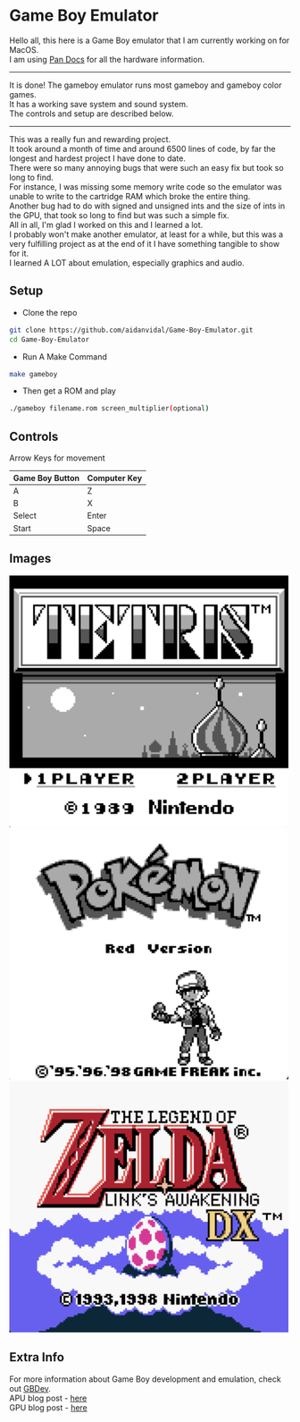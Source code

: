 # Game Boy Emulator
Hello all, this here is a Game Boy emulator that I am currently working on for MacOS.  
I am using [Pan Docs](https://gbdev.io/pandocs/Memory_Map.html) for all the hardware information.  

---

It is done! The gameboy emulator runs most gameboy and gameboy color games.  
It has a working save system and sound system.  
The controls and setup are described below.  

---

This was a really fun and rewarding project.  
It took around a month of time and around 6500 lines of code, by far the longest and hardest project I have done to date.  
There were so many annoying bugs that were such an easy fix but took so long to find.  
For instance, I was missing some memory write code so the emulator was unable to write to the cartridge RAM which broke the entire thing.  
Another bug had to do with signed and unsigned ints and the size of ints in the GPU, that took so long to find but was such a simple fix.  
All in all, I'm glad I worked on this and I learned a lot.  
I probably won't make another emulator, at least for a while, but this was a very fulfilling project as at the end of it I have something tangible to show for it.  
I learned A LOT about emulation, especially graphics and audio.  

## Setup

- Clone the repo  
```bash
git clone https://github.com/aidanvidal/Game-Boy-Emulator.git
cd Game-Boy-Emulator
```

- Run A Make Command  
```bash
make gameboy
```

- Then get a ROM and play  
```bash
./gameboy filename.rom screen_multiplier(optional)
```

## Controls

Arrow Keys for movement  

| Game Boy Button | Computer Key |
|------------------|--------------|
| A                | Z            |
| B                | X            |
| Select           | Enter        |
| Start            | Space        |

## Images

<img src="images/tetris.png" alt="Tetris Screenshot" width="500">  
<img src="images/Pokemon Blue.png" alt="Pokemon Blue" width="500">  
<img src="images/Links Awakening.png" alt="Links Awakening" width="500">  

## Extra Info

For more information about Game Boy development and emulation, check out [GBDev](https://gbdev.io/).  
APU blog post - [here](https://aidanvidal.github.io/posts/GameBoy_Dev_APU.html)  
GPU blog post - [here](https://aidanvidal.github.io/posts/GameBoy_Dev_GPU.html)  